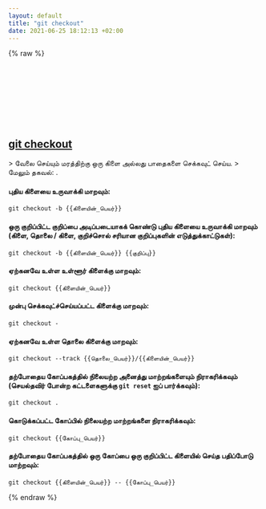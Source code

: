 ```yaml
---
layout: default
title: "git checkout"
date: 2021-06-25 18:12:13 +02:00
---
```

{% raw %}
<h2 id="git-checkout">
  <a href="/ta/common/git-checkout.html">git checkout</a> <a href="#git-checkout"><svg class="icon">
    <use href="/assets/images/unicode_sprite.svg#link" />
  </svg></a>
</h2>
> வேலை செய்யும் மரத்திற்கு ஒரு கிளை அல்லது பாதைகளை செக்கவுட் செய்ய.
> மேலும் தகவல்: <https://git-scm.com/docs/git-checkout>.

#### புதிய கிளையை உருவாக்கி மாறவும்:
```shell
git checkout -b {{கிளையின்_பெயர்}}
```
#### ஒரு குறிப்பிட்ட குறிப்பை அடிப்படையாகக் கொண்டு புதிய கிளையை உருவாக்கி மாறவும் (கிளை, தொலை / கிளை, குறிச்சொல் சரியான குறிப்புகளின் எடுத்துக்காட்டுகள்):
```shell
git checkout -b {{கிளையின்_பெயர்}} {{குறிப்பு}}
```
#### ஏற்கனவே உள்ள உள்ளூர் கிளைக்கு மாறவும்:
```shell
git checkout {{கிளையின்_பெயர்}}
```
#### முன்பு செக்கவுட்ச்செய்யப்பட்ட கிளைக்கு மாறவும்:
```shell
git checkout -
```
#### ஏற்கனவே உள்ள தொலை கிளைக்கு மாறவும்:
```shell
git checkout --track {{தொலை_பெயர்}}/{{கிளையின்_பெயர்}}
```
#### தற்போதைய கோப்பகத்தில் நிலையற்ற அனைத்து மாற்றங்களையும் நிராகரிக்கவும் (செயல்தவிர் போன்ற கட்டளைகளுக்கு `git reset` ஐப் பார்க்கவும்):
```shell
git checkout .
```
#### கொடுக்கப்பட்ட கோப்பில் நிலையற்ற மாற்றங்களை நிராகரிக்கவும்:
```shell
git checkout {{கோப்பு_பெயர்}}
```
#### தற்போதைய கோப்பகத்தில் ஒரு கோப்பை ஒரு குறிப்பிட்ட கிளையில் செய்த பதிப்போடு மாற்றவும்:
```shell
git checkout {{கிளையின்_பெயர்}} -- {{கோப்பு_பெயர்}}
```
{% endraw %}